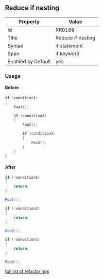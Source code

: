 ## Reduce if nesting

Property | Value
--- | --- 
Id | RR0189
Title | Reduce if nesting
Syntax | if statement
Span | if keyword
Enabled by Default | yes

### Usage

#### Before

```csharp
if (condition1)
{
	Foo1();

	if (condition2)
	{
		Foo2();

		if (condition3)
		{
			Foo3();
		}
	}
}
```

#### After

```csharp
if (!condition1)
{
	return;
}

Foo1();

if (!condition2)
{
	return;
}

Foo2();

if (!condition3)
{
	return;
}

Foo3();
```

[full list of refactorings](Refactorings.md)
